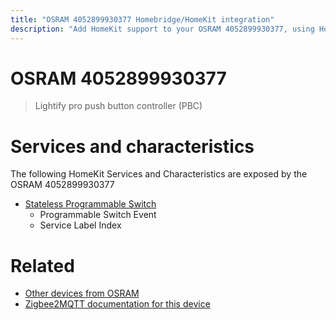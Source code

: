 ```yaml
---
title: "OSRAM 4052899930377 Homebridge/HomeKit integration"
description: "Add HomeKit support to your OSRAM 4052899930377, using Homebridge, Zigbee2MQTT and homebridge-z2m."
---
```

<!---
This file has been GENERATED using src/docgen/docgen.ts
DO NOT EDIT THIS FILE MANUALLY!
-->
# OSRAM 4052899930377
> Lightify pro push button controller (PBC)


# Services and characteristics
The following HomeKit Services and Characteristics are exposed by
the OSRAM 4052899930377

* [Stateless Programmable Switch](../../action.md)
  * Programmable Switch Event
  * Service Label Index


# Related
* [Other devices from OSRAM](../index.md#osram)
* [Zigbee2MQTT documentation for this device](https://www.zigbee2mqtt.io/devices/4052899930377.html)